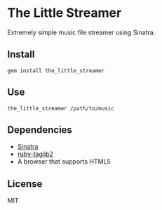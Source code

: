 # The Little Streamer

Extremely simple music file streamer using Sinatra.

## Install

    gem install the_little_streamer

## Use

    the_little_streamer /path/to/music

## Dependencies

 * [Sinatra](http://www.sinatrarb.com/)
 * [ruby-taglib2](https://github.com/rumblehq/ruby-taglib2)
 * A browser that supports HTML5

## License

MIT
